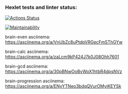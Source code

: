 ### Hexlet tests and linter status:
[![Actions Status](https://github.com/dmitrymon/frontend-project-44/workflows/hexlet-check/badge.svg)](https://github.com/dmitrymon/frontend-project-44/actions)

[![Maintainability](https://api.codeclimate.com/v1/badges/5a814c2f4c2e8857a77d/maintainability)](https://codeclimate.com/github/dmitrymon/frontend-project-44/maintainability)

brain-even asciinema:
https://asciinema.org/a/VnUbZc8uPtdpVRGecFmSThGYw

brain-calc asciinema:
https://asciinema.org/a/zaLcm9kP424J7k0J08Ohh7601

brain-gcd asciinema:
https://asciinema.org/a/30pBNwOoBvWoX1htbR4dpsNVz

brain-progression asciinema:
https://asciinema.org/a/ENyYTNeo3bdqQVurOMyiKEYSk
